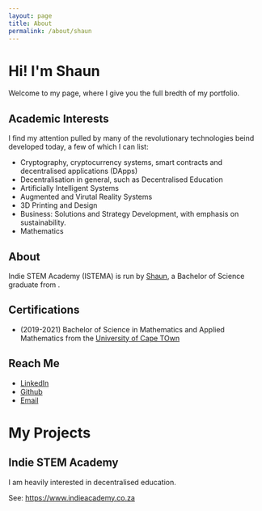 ```yaml
---
layout: page
title: About
permalink: /about/shaun
---
```


<style>
  <link rel="stylesheet" href="https://cdnjs.cloudflare.com/ajax/libs/font-awesome/4.7.0/css/font-awesome.min.css">
</style>

# Hi! I'm Shaun
Welcome to my page, where I give you the full bredth of my portfolio.

## Academic Interests
I find my attention pulled by many of the revolutionary technologies beind developed today, a few of which I can list:
- Cryptography, cryptocurrency systems, smart contracts and decentralised applications (DApps)
- Decentralisation in general, such as Decentralised Education
- Artificially Intelligent Systems
- Augmented and Virutal Reality Systems
- 3D Printing and Design
- Business: Solutions and Strategy Development, with emphasis on sustainability.
- Mathematics

## About
Indie STEM Academy (ISTEMA) is run by [Shaun](), a Bachelor of Science graduate from .

## Certifications
- (2019-2021) Bachelor of Science in Mathematics and Applied Mathematics from the [University of Cape TOwn](https://www.uct.ac.za)

## Reach Me
- [LinkedIn](https://www.linkedin.com/in/shaunschoeman/)
- [Github](https://github.com/ZR000X)
- [Email](mailto:shaunschoeman@indieacademy.co.za)

# My Projects

## Indie STEM Academy
I am heavily interested in decentralised education. 

See: https://www.indieacademy.co.za